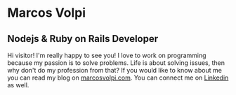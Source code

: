 # Marcos Volpi
## Nodejs & Ruby on Rails Developer
Hi visitor! I'm really happy to see you!
I love to work on programming because my passion is to solve problems. Life is about solving issues, then why don't do my profession from that?
If you would like to know about me you can read my blog on [marcosvolpi.com](https://marcosvolpi.com/).
You can connect me on [Linkedin](https://www.linkedin.com/in/marcos-v-756569a4/) as well.